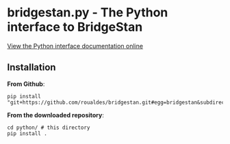 # bridgestan.py - The Python interface to BridgeStan

[View the Python interface documentation online](https://roualdes.github.io/bridgestan/languages/python.html)

## Installation

**From Github**:
```shell
pip install "git+https://github.com/roualdes/bridgestan.git#egg=bridgestan&subdirectory=python"
```

**From the downloaded repository**:
```shell
cd python/ # this directory
pip install .
```
